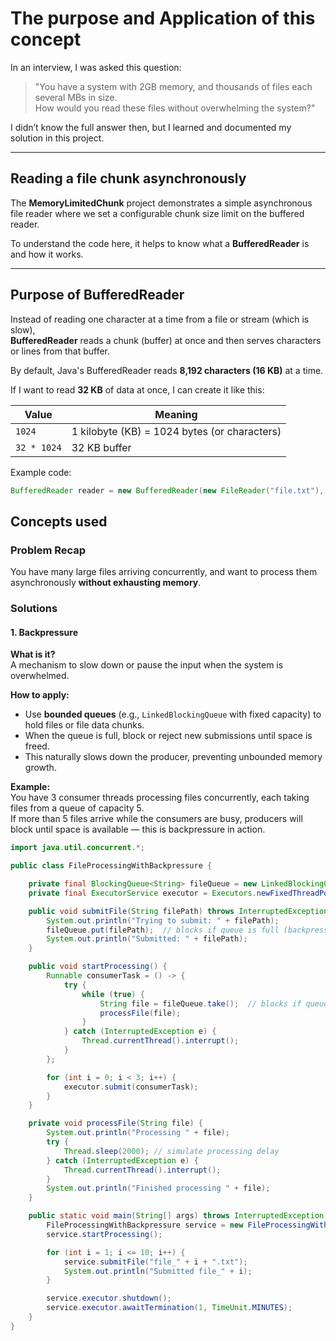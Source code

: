 # The purpose and Application of this concept

In an interview, I was asked this question:

> "You have a system with 2GB memory, and thousands of files each several MBs in size.  
> How would you read these files without overwhelming the system?"

I didn’t know the full answer then, but I learned and documented my solution in this project.

---

## Reading a file chunk asynchronously

The **MemoryLimitedChunk** project demonstrates a simple asynchronous file reader where we set a configurable chunk size limit on the buffered reader.

To understand the code here, it helps to know what a **BufferedReader** is and how it works.

---

## Purpose of BufferedReader

Instead of reading one character at a time from a file or stream (which is slow),  
**BufferedReader** reads a chunk (buffer) at once and then serves characters or lines from that buffer.

By default, Java's BufferedReader reads **8,192 characters (16 KB)** at a time.

If I want to read **32 KB** of data at once, I can create it like this:

| Value       | Meaning                                     |
| ----------- | ------------------------------------------- |
| `1024`      | 1 kilobyte (KB) = 1024 bytes (or characters) |
| `32 * 1024` | 32 KB buffer                               |

Example code:

```java
BufferedReader reader = new BufferedReader(new FileReader("file.txt"), 32 * 1024); // 32 KB buffer
```

## Concepts used

### Problem Recap

You have many large files arriving concurrently, and want to process them asynchronously **without exhausting memory**.

### Solutions

#### 1. Backpressure

**What is it?**  
A mechanism to slow down or pause the input when the system is overwhelmed.

**How to apply:**  
- Use **bounded queues** (e.g., `LinkedBlockingQueue` with fixed capacity) to hold files or file data chunks.  
- When the queue is full, block or reject new submissions until space is freed.  
- This naturally slows down the producer, preventing unbounded memory growth.

**Example:**  
You have 3 consumer threads processing files concurrently, each taking files from a queue of capacity 5.  
If more than 5 files arrive while the consumers are busy, producers will block until space is available — this is backpressure in action.

```java
import java.util.concurrent.*;

public class FileProcessingWithBackpressure {

    private final BlockingQueue<String> fileQueue = new LinkedBlockingQueue<>(5);
    private final ExecutorService executor = Executors.newFixedThreadPool(3);

    public void submitFile(String filePath) throws InterruptedException {
        System.out.println("Trying to submit: " + filePath);
        fileQueue.put(filePath);  // blocks if queue is full (backpressure)
        System.out.println("Submitted: " + filePath);
    }

    public void startProcessing() {
        Runnable consumerTask = () -> {
            try {
                while (true) {
                    String file = fileQueue.take();  // blocks if queue empty
                    processFile(file);
                }
            } catch (InterruptedException e) {
                Thread.currentThread().interrupt();
            }
        };

        for (int i = 0; i < 3; i++) {
            executor.submit(consumerTask);
        }
    }

    private void processFile(String file) {
        System.out.println("Processing " + file);
        try {
            Thread.sleep(2000); // simulate processing delay
        } catch (InterruptedException e) {
            Thread.currentThread().interrupt();
        }
        System.out.println("Finished processing " + file);
    }

    public static void main(String[] args) throws InterruptedException {
        FileProcessingWithBackpressure service = new FileProcessingWithBackpressure();
        service.startProcessing();

        for (int i = 1; i <= 10; i++) {
            service.submitFile("file_" + i + ".txt");
            System.out.println("Submitted file_" + i);
        }

        service.executor.shutdown();
        service.executor.awaitTermination(1, TimeUnit.MINUTES);
    }
}
```